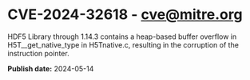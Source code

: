 # CVE-2024-32618 - cve@mitre.org

HDF5 Library through 1.14.3 contains a heap-based buffer overflow in H5T__get_native_type in H5Tnative.c, resulting in the corruption of the instruction pointer.

**Publish date:** 2024-05-14
